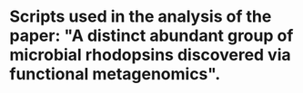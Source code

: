 # Scripts used in the analysis of the paper: "A distinct abundant group of microbial rhodopsins discovered via functional metagenomics".
